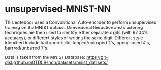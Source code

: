 # unsupervised-MNIST-NN
This notebook uses a Convolutional Auto-encoder to perform unsupervised training on the MNIST dataset.
Dimensional Reduction and clustering techniques are then used to identify either separate digits (with 97.04% accuracy), or different styles of writing the same digit.
Different style identified include italic/non-italic, looped/unlooped 2's, open/closed 4's, barrred/unbarred 7's. 

Data is taken from the MNIST Database: https://git-disl.github.io/GTDLBench/datasets/mnist_datasets/
